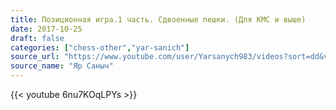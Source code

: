 ```yaml
---
title: Позиционная игра.1 часть. Сдвоенные пешки. (Для КМС и выше)
date: 2017-10-25
draft: false
categories: ["chess-other","yar-sanich"]
source_url: "https://www.youtube.com/user/Yarsanych983/videos?sort=dd&view=0&flow=grid"
source_name: "Яр Саныч"
---
```


<!--more-->
<div class="row">
  <div class="col-12">
    {{< youtube 6nu7KOqLPYs >}}
  </div>
</div>
